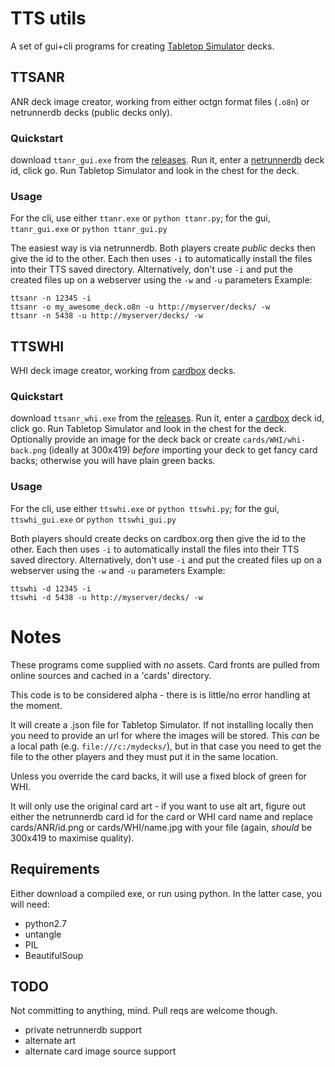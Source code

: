 # TTS utils
A set of gui+cli programs for creating [Tabletop Simulator](http://berserk-games.com/) decks.

## TTSANR
ANR deck image creator, working from either octgn format files (`.o8n`) or netrunnerdb decks (public decks only).

### Quickstart

download `ttanr_gui.exe` from the [releases](https://github.com/cwoac/TTANR/releases/latest). Run it, enter a [netrunnerdb](http://netrunnerdb.com/) deck id, click go. Run Tabletop Simulator and look in the chest for the deck.
### Usage

For the cli, use either `ttanr.exe` or `python ttanr.py`; for the gui, `ttanr_gui.exe` or `python ttanr_gui.py`

The easiest way is via netrunnerdb. Both players create *public* decks then give the id to the other. Each then uses `-i` to automatically install the files into their TTS saved directory.
Alternatively, don't use `-i` and put the created files up on a webserver using the `-w` and `-u` parameters
Example:
````
ttsanr -n 12345 -i
ttsanr -o my_awesome_deck.o8n -u http://myserver/decks/ -w
ttsanr -n 5438 -u http://myserver/decks/ -w
````

## TTSWHI
WHI deck image creator, working from [cardbox](http://cardbox.org/) decks.

### Quickstart

download `ttsanr_whi.exe` from the [releases](https://github.com/cwoac/TTANR/releases/latest). Run it, enter a [cardbox](http://cardbox.org/) deck id, click go. Run Tabletop Simulator and look in the chest for the deck. Optionally provide an image for the deck back or create `cards/WHI/whi-back.png` (ideally at 300x419) *before* importing your deck to get fancy card backs; otherwise you will have plain green backs.

### Usage

For the cli, use either `ttswhi.exe` or `python ttswhi.py`; for the gui, `ttswhi_gui.exe` or `python ttswhi_gui.py`

Both players should create decks on cardbox.org then give the id to the other. Each then uses `-i` to automatically install the files into their TTS saved directory.
Alternatively, don't use `-i` and put the created files up on a webserver using the `-w` and `-u` parameters
Example:
````
ttswhi -d 12345 -i
ttswhi -d 5438 -u http://myserver/decks/ -w
````

# Notes

These programs come supplied with *no* assets. Card fronts are pulled from online sources and cached in a 'cards' directory.

This code is to be considered alpha - there is is little/no error handling at the moment.

It will create a .json file for Tabletop Simulator. If not installing locally then you need to provide an url for where the images will be stored. This *can* be a local path (e.g. `file:///c:/mydecks/`), but in that case you need to get the file to the other players and they must put it in the same location.

Unless you override the card backs, it will use a fixed block of green for WHI.

It will only use the original card art - if you want to use alt art, figure out either the netrunnerdb card id for the card or WHI card name and replace cards/ANR/id.png or cards/WHI/name.jpg with your file (again, *should* be 300x419 to maximise quality).

## Requirements
Either download a compiled exe, or run using python. In the latter case, you will need:
- python2.7
- untangle
- PIL
- BeautifulSoup

## TODO
Not committing to anything, mind. Pull reqs are welcome though.
- private netrunnerdb support
- alternate art
- alternate card image source support
